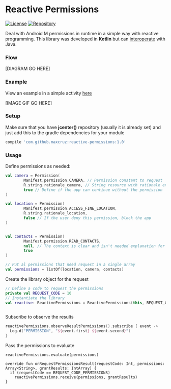 # Reactive Permissions

[![License](https://img.shields.io/badge/license-Apache2-blue.svg)](https://www.apache.org/licenses/LICENSE-2.0)
[![Repository](https://img.shields.io/badge/jcenter-1.0-brightgreen.svg)](https://bintray.com/maxcruz/maven/reactive-permissions)

Deal with Android M permissions in runtime in a simple way with reactive programming. This library was developed in __Kotlin__ but can [interoperate](https://kotlinlang.org/docs/reference/java-to-kotlin-interop.html) with Java.

### Flow

[DIAGRAM GO HERE]

### Example 

View an example in a simple activity [here](https://github.com/MaxCruz/reactive_permissions/tree/master/sample)

[IMAGE GIF GO HERE]

### Setup

Make sure that you have __jcenter()__ repository (usually it is already set) and just add this to the gradle dependencies for your module
```gradle
compile 'com.github.maxcruz:reactive-permissions:1.0'
```
### Usage

Define permissions as needed:
```kotlin
val camera = Permission(
        Manifest.permission.CAMERA, // Permission constant to request
        R.string.rationale_camera, // String resource with rationale explanation
        true // Define if the app can continue without the permission
)

val location = Permission(
        Manifest.permission.ACCESS_FINE_LOCATION,
        R.string.rationale_location,
        false // If the user deny this permission, block the app
)


val contacts = Permission(
        Manifest.permission.READ_CONTACTS,
        null, // The context is clear and isn't needed explanation for this permission
        true
)

// Put al permissions that need request in a single array
val permissions = listOf(location, camera, contacts)
```
Create the library object for the request

```kotlin
// Define a code to request the permissions
private val REQUEST_CODE = 10
// Instantiate the library
val reactive: ReactivePermissions = ReactivePermissions(this, REQUEST_CODE)
```

```

```
Subscribe to observe the results
```kotlin
reactivePermissions.observeResultPermissions().subscribe { event ->
  Log.d("PERMISSION", "${event.first} ${event.second}")
}
```
Pass the permissions to evaluate
```
reactivePermissions.evaluate(permissions)
```

```
override fun onRequestPermissionsResult(requestCode: Int, permissions: Array<String>, grantResults: IntArray) {
  if (requestCode == REQUEST_CODE_PERMISSIONS)
    reactivePermissions.receive(permissions, grantResults)
}
```
